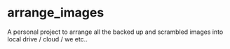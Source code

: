# arrange_images
A personal project to arrange all the backed up and scrambled images into local drive / cloud / we etc..
